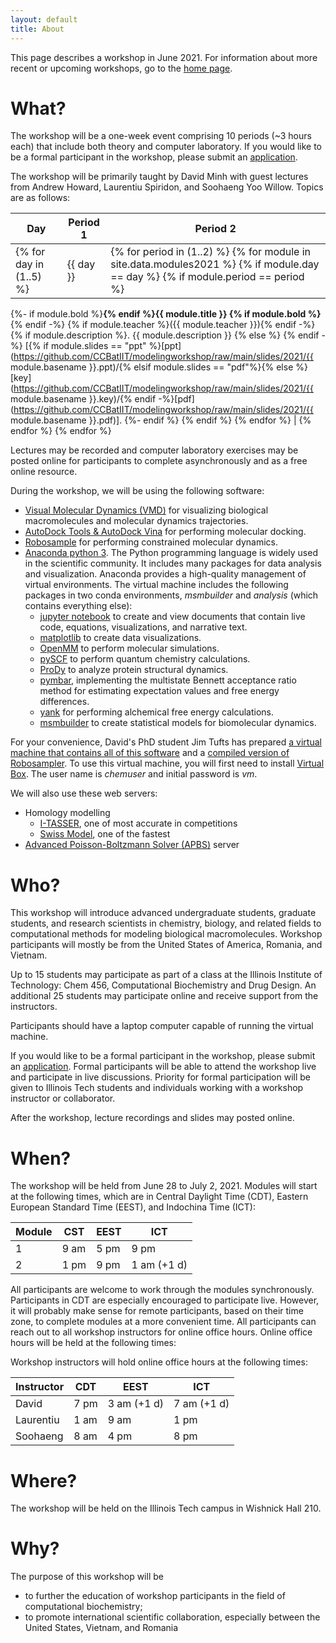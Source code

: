 ```yaml
---
layout: default
title: About
---
```


This page describes a workshop in June 2021. For information about more recent or upcoming workshops, go to the [home page](/index).

# What?

The workshop will be a one-week event comprising 10 periods (~3 hours each) that include both theory and computer laboratory. If you would like to be a formal participant in the workshop, please submit an [application](https://forms.gle/Levf3mRaPi5efjhg8).

The workshop will be primarily taught by David Minh with guest lectures from Andrew Howard, Laurentiu Spiridon, and Soohaeng Yoo Willow. Topics are as follows:

| Day | Period 1 | Period 2 |
| --- | -------- | -------- |
{% for day in (1..5) %} | {{ day }} | {% for period in (1..2) %} {% for module in site.data.modules2021 %} {% if module.day == day %} {% if module.period == period %}
{%- if module.bold %}<b>{% endif %}{{ module.title }} {% if module.bold %}</b>{% endif -%}
{% if module.teacher %}({{ module.teacher }}){% endif -%}
{% if module.description %}. {{ module.description }} {% else %} {% endif -%}
[{% if module.slides == "ppt" %}[ppt](https://github.com/CCBatIIT/modelingworkshop/raw/main/slides/2021/{{ module.basename }}.ppt)/{% elsif module.slides == "pdf"%}{% else %}[key](https://github.com/CCBatIIT/modelingworkshop/raw/main/slides/2021/{{ module.basename }}.key)/{% endif -%}[pdf](https://github.com/CCBatIIT/modelingworkshop/raw/main/slides/2021/{{ module.basename }}.pdf)].
{%- endif %} {% endif %} {% endfor %} | {% endfor %}
{% endfor %}

Lectures may be recorded and computer laboratory exercises may be posted online for participants to complete asynchronously and as a free online resource.

During the workshop, we will be using the following software:
- [Visual Molecular Dynamics (VMD)](https://www.ks.uiuc.edu/Research/vmd/) for visualizing biological macromolecules and molecular dynamics trajectories.
- [AutoDock Tools & AutoDock Vina](http://autodock.scripps.edu/) for performing molecular docking.
- [Robosample](https://github.com/spirilaurentiu/Robosample) for performing constrained molecular dynamics.
- [Anaconda python 3](https://www.anaconda.com/). The Python programming language is widely used in the scientific community. It includes many packages for data analysis and visualization. Anaconda provides a high-quality management of virtual environments. The virtual machine includes the following packages in two conda environments, _msmbuilder_ and _analysis_ (which contains everything else):
  - [jupyter notebook](https://jupyter.org/) to create and view documents that contain live code, equations, visualizations, and narrative text.
  - [matplotlib](https://matplotlib.org/) to create data visualizations.
  - [OpenMM](http://openmm.org/) to perform molecular simulations.
  - [pySCF](https://sunqm.github.io/pyscf/) to perform quantum chemistry calculations.
  - [ProDy](http://prody.csb.pitt.edu/) to analyze protein structural dynamics.
  - [pymbar](https://pymbar.readthedocs.io/en/master/), implementing the multistate Bennett acceptance ratio method for estimating expectation values and free energy differences.
  - [yank](http://getyank.org/latest/) for performing alchemical free energy calculations.
  - [msmbuilder](http://msmbuilder.org/3.8.0/) to create statistical models for biomolecular dynamics.

For your convenience, David's PhD student Jim Tufts has prepared [a virtual machine that contains all of this software](https://jimtufts.com/data/pdb/LinuxMint.tar.gz) and a [compiled version of Robosampler](https://jimtufts.com/data/pdb/Robosample.tar.gz). To use this virtual machine, you will first need to install [Virtual Box](https://www.virtualbox.org/). The user name is _chemuser_ and initial password is _vm_.

We will also use these web servers:
- Homology modelling
  - [I-TASSER](https://zhanglab.ccmb.med.umich.edu/I-TASSER/), one of most accurate in competitions
  - [Swiss Model](https://swissmodel.expasy.org/), one of the fastest
- [Advanced Poisson-Boltzmann Solver (APBS)](https://server.poissonboltzmann.org/) server

# Who?

This workshop will introduce advanced undergraduate students, graduate students, and research scientists in chemistry, biology, and related fields to computational methods for modeling biological macromolecules. Workshop participants will mostly be from the United States of America, Romania, and Vietnam.

<!--Up to 25 participants will join the workshop in person, including up to 10 students as part of a class at the Illinois Institute of Technology.-->
Up to 15 students may participate as part of a class at the Illinois Institute of Technology: Chem 456, Computational Biochemistry and Drug Design. An additional 25 students may participate online and receive support from the instructors.
<!--If the workshop is held entirely online due to COVID-19, there will be up to 50 total participants.-->

Participants should have a laptop computer capable of running the virtual machine.

If you would like to be a formal participant in the workshop, please submit an [application](https://forms.gle/Levf3mRaPi5efjhg8). Formal participants will be able to attend the workshop live and participate in live discussions. Priority for formal participation will be given to Illinois Tech students and individuals working with a workshop instructor or collaborator.

After the workshop, lecture recordings and slides may posted online.

# When?

The workshop will be held from June 28 to July 2, 2021. Modules will start at the following times, which are in Central Daylight Time (CDT), Eastern European Standard Time (EEST), and Indochina Time (ICT):

| Module | CST  | EEST | ICT  |
| ------ | ---- | ---- | ---- |
| 1      | 9 am | 5 pm | 9 pm |
| 2      | 1 pm | 9 pm | 1 am (+1 d) |

All participants are welcome to work through the modules synchronously. Participants in CDT are especially encouraged to participate live. However, it will probably make sense for remote participants, based on their time zone, to complete modules at a more convenient time. All participants can reach out to all workshop instructors for online office hours. Online office hours will be held at the following times:

Workshop instructors will hold online office hours at the following times:

| Instructor | CDT  | EEST | ICT  |
| ---------- | ---- | ---- | ---- |
| David      | 7 pm | 3 am (+1 d) | 7 am (+1 d) |
| Laurentiu  | 1 am | 9 am | 1 pm |
| Soohaeng   | 8 am | 4 pm | 8 pm |

<!--
These were originally planned times for the workshop in Nha Trang:
| Module | ICT | CDT | EEST |
| ------ | --- | --- | ---- |
| 1 | 8 am | 8 pm (-1 day) | 4 am EEST |
| 2 | 2 pm | 2 am CDT | 10 am EEST |

Workshop instructors will hold online office hours at the following times:

| Instructor | ICT | CDT | EEST |
| ---------- | --- | --- | ---- |
| David, starting day 2 | 7 am | 7 pm (-1 day) | 3 am |
| Laurentiu | 1 pm | 1 am | 9 am |
| Soohaeng | 1 am | 1 pm (-1 day) | 9 pm |

All participants, in-person and remote, are welcome to work through the modules synchronously. However, it will probably make sense for remote participants, based on their time zone, to complete modules at a more convenient time. Participants in CDT are encouraged to join module 1 live and complete module 2 the following morning. Participants in EEST are encouraged to complete module 1 immediately before participating live in module 2. All participants can visit all workshop instructors for online office hours.

These were times for the practice workshop in 1/2021:
| Module | ICT | CST | EEST |
| ------ | --- | --- | ---- |
| 1 | 2 am | 1 pm (-1 day) | 9 pm |
| 2 | 9 pm | 8 am | 4 pm |
-->

# Where?

The workshop will be held on the Illinois Tech campus in Wishnick Hall 210.

# Why?

The purpose of this workshop will be
- to further the education of workshop participants in the field of computational biochemistry;
- to promote international scientific collaboration, especially between the United States, Vietnam, and Romania
<!-- - to provide a rich cultural exchange experience that will foster this collaboration. -->
